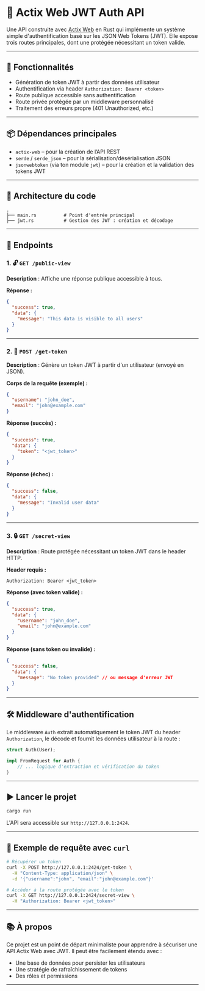 

# 🔐 Actix Web JWT Auth API

Une API construite avec [Actix Web](https://actix.rs/) en Rust qui implémente un système simple d'authentification basé sur les JSON Web Tokens (JWT). Elle expose trois routes principales, dont une protégée nécessitant un token valide.

---

## 🚀 Fonctionnalités

* Génération de token JWT à partir des données utilisateur
* Authentification via header `Authorization: Bearer <token>`
* Route publique accessible sans authentification
* Route privée protégée par un middleware personnalisé
* Traitement des erreurs propre (401 Unauthorized, etc.)

---

## 📦 Dépendances principales

* `actix-web` – pour la création de l’API REST
* `serde` / `serde_json` – pour la sérialisation/désérialisation JSON
* `jsonwebtoken` (via ton module `jwt`) – pour la création et la validation des tokens JWT

---

## 📁 Architecture du code

```text
.
├── main.rs          # Point d'entrée principal
├── jwt.rs           # Gestion des JWT : création et décodage
```

---

## 📌 Endpoints

### 1. 🔓 `GET /public-view`

**Description** : Affiche une réponse publique accessible à tous.

**Réponse :**

```json
{
  "success": true,
  "data": {
    "message": "This data is visible to all users"
  }
}
```

---

### 2. 🔑 `POST /get-token`

**Description** : Génère un token JWT à partir d'un utilisateur (envoyé en JSON).

**Corps de la requête (exemple) :**

```json
{
  "username": "john_doe",
  "email": "john@example.com"
}
```

**Réponse (succès) :**

```json
{
  "success": true,
  "data": {
    "token": "<jwt_token>"
  }
}
```

**Réponse (échec) :**

```json
{
  "success": false,
  "data": {
    "message": "Invalid user data"
  }
}
```

---

### 3. 🔒 `GET /secret-view`

**Description** : Route protégée nécessitant un token JWT dans le header HTTP.

**Header requis :**

```
Authorization: Bearer <jwt_token>
```

**Réponse (avec token valide) :**

```json
{
  "success": true,
  "data": {
    "username": "john_doe",
    "email": "john@example.com"
  }
}
```

**Réponse (sans token ou invalide) :**

```json
{
  "success": false,
  "data": {
    "message": "No token provided" // ou message d'erreur JWT
  }
}
```

---

## 🛠️ Middleware d'authentification

Le middleware `Auth` extrait automatiquement le token JWT du header `Authorization`, le décode et fournit les données utilisateur à la route :

```rust
struct Auth(User);

impl FromRequest for Auth {
    // ... logique d'extraction et vérification du token
}
```

---

## ▶️ Lancer le projet

```bash
cargo run
```

L'API sera accessible sur `http://127.0.0.1:2424`.

---

## 🔐 Exemple de requête avec `curl`

```bash
# Récupérer un token
curl -X POST http://127.0.0.1:2424/get-token \
  -H "Content-Type: application/json" \
  -d '{"username":"john", "email":"john@example.com"}'

# Accéder à la route protégée avec le token
curl -X GET http://127.0.0.1:2424/secret-view \
  -H "Authorization: Bearer <jwt_token>"
```

---

## 📚 À propos

Ce projet est un point de départ minimaliste pour apprendre à sécuriser une API Actix Web avec JWT. Il peut être facilement étendu avec :

* Une base de données pour persister les utilisateurs
* Une stratégie de rafraîchissement de tokens
* Des rôles et permissions

---

